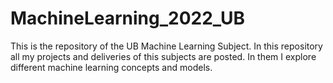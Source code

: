 # MachineLearning_2022_UB

This is the repository of the UB Machine Learning Subject. In this repository all my projects and deliveries of this subjects are posted. In them I explore different machine learning concepts and models.
